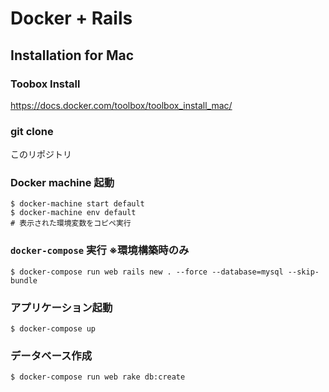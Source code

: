 # Docker + Rails

## Installation for Mac

### Toobox Install

https://docs.docker.com/toolbox/toolbox_install_mac/

### git clone

このリポジトリ

### Docker machine 起動

    $ docker-machine start default
    $ docker-machine env default
    # 表示された環境変数をコピペ実行

### `docker-compose` 実行 ※環境構築時のみ

    $ docker-compose run web rails new . --force --database=mysql --skip-bundle

### アプリケーション起動

    $ docker-compose up

### データベース作成

    $ docker-compose run web rake db:create
